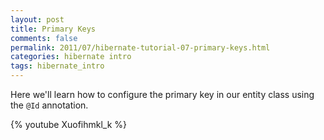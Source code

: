 ```yaml
---           
layout: post
title: Primary Keys
comments: false
permalink: 2011/07/hibernate-tutorial-07-primary-keys.html
categories: hibernate intro
tags: hibernate_intro
---
```


Here we'll learn how to configure the primary key in our entity class using the `@Id` annotation.

{% youtube Xuofihmkl_k %} 